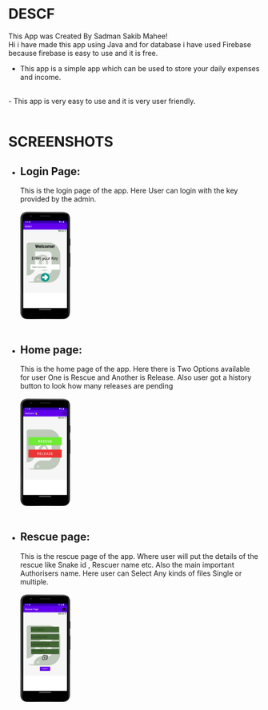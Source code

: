 # DESCF
This App was Created By Sadman Sakib Mahee!
<br>
Hi i have made this app using Java and for database i have used Firebase because firebase is easy to use and it is free.
<br>
- This app is a simple app which can be used to store your daily expenses and income.
<br>
- This app is very easy to use and it is very user friendly.
<br>
<br>

# SCREENSHOTS

 - ## Login Page:
    This is the login page of the app. Here User can login with the key provided by the admin.
    <br>
    <br>
    <img src="./ss/user0.png" width="100">
    <br>
    <br>
    
-  ## Home page:
   This is the home page of the app. Here there is Two Options available for user One is Rescue and Another is Release. Also user got a history button to look how many releases are pending
    <br>
    <br>
    <img src="./ss/user1.png" width="100">
    <br>
    <br>
-  ## Rescue page: 
    This is the rescue page of the app. Where user will put the details of the rescue like Snake id , Rescuer name etc. Also the main important Authorisers name. Here user can Select Any kinds of files Single or multiple.
     <br>
     <br>
     <img src="./ss/user2.png" width="100">
     <br>
     <br> 